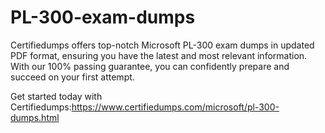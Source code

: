 # PL-300-exam-dumps

Certifiedumps offers top-notch Microsoft PL-300 exam dumps in updated PDF format, ensuring you have the latest and most relevant information. With our 100% passing guarantee, you can confidently prepare and succeed on your first attempt.

 Get started today with Certifiedumps:https://www.certifiedumps.com/microsoft/pl-300-dumps.html
